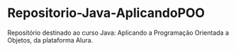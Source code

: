 # Repositorio-Java-AplicandoPOO
Repositório destinado ao curso Java: Aplicando a Programação Orientada a Objetos, da plataforma Alura.

